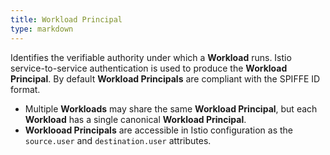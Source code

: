 ```yaml
---
title: Workload Principal
type: markdown
---
```

Identifies the verifiable authority under which a **Workload** runs.
Istio service-to-service authentication is used to produce the **Workload Principal**.
By default **Workload Principals** are compliant with the SPIFFE ID format.
  * Multiple **Workloads** may share the same **Workload Principal**, but each **Workload** has a single canonical **Workload Principal**.
  * **Worklooad Principals** are accessible in Istio configuration as the `source.user` and `destination.user` attributes.
